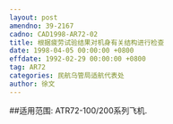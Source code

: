 ```yaml
---
layout: post
amendno: 39-2167
cadno: CAD1998-AR72-02
title: 根据疲劳试验结果对机身有关结构进行检查
date: 1998-04-05 00:00:00 +0800
effdate: 1992-02-29 00:00:00 +0800
tag: AR72
categories: 民航乌管局适航代表处
author: 徐文
---
```


##适用范围:
ATR72-100/200系列飞机.

